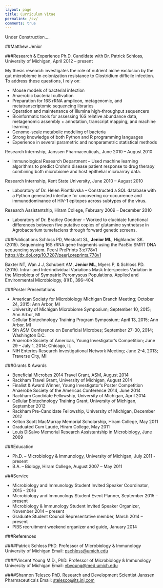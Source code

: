 ```yaml
---
layout: page
title: Curriculum Vitae
permalink: /cv/
comments: true
---
```


Under Construction....


##Matthew Jenior
	         

###Research & Experience
Ph.D. Candidate with Dr. Patrick Schloss, University of Michigan, April 2012 – present

My thesis research investigates the role of nutrient niche exclusion by the gut microbiome in colonization resistance to Clostridium difficile infection.  To address these questions, I rely on:
- Mouse models of bacterial infection
- Anaerobic bacterial cultivation
- Preparation for 16S rRNA amplicon, metagenomic, and metatranscriptomic sequencing libraries
- Operation and maintenance of Illumina high-throughput sequencers
- Bioinformatic tools for assessing 16S relative abundance data, metagenomic assembly + annotation, transcript mapping, and machine learning
- Genome-scale metabolic modeling of bacteria
- Strong knowledge of both Python and R programming languages
- Experience in several parametric and nonparametric statistical methods

Research Internship, Janssen Pharmaceuticals, June 2010 – August 2010
- Immunological Research Department – Used machine learning algorithms to predict Crohn’s disease patient response to drug therapy combining both microbiome and host epithelial microarray data.

Research Internship, Kent State University, June 2010 – August 2010
- Laboratory of Dr. Helen Piontkivska – Constructed a SQL database with a Python generated interface for uncovering co-occurrence and immunodominance of HIV-1 epitopes across subtypes of the virus.

Research Assistantship, Hiram College, February 2009 – December 2010
- Laboratory of Dr. Bradley Goodner – Worked to elucidate functional differences between five putative copies of glutamine synthetase in Agrobacterium tumefaciens through forward genetic screens.

###Publications
Schloss PD, Westcott SL, **Jenior ML**, Highlander SK. (2015). Sequencing 16S rRNA gene fragments using the PacBio SMRT DNA sequencing system. PeerJ PrePrints 3:e778v1 https://dx.doi.org/10.7287/peerj.preprints.778v1

Baxter NT, Wan J J, Schubert AM, **Jenior ML**, Myers P, & Schloss PD. (2015). Intra- and Interindividual Variations Mask Interspecies Variation in the Microbiota of Sympatric Peromyscus Populations. Applied and Environmental Microbiology, 81(1), 396–404.

###Poster Presentations
- American Society for Microbiology Michigan Branch Meeting; October 24, 2015; Ann Arbor, MI
- University of Michigan Microbiome Symposium; September 10, 2015; Ann Arbor, MI
- Cellular Biotechnology Training Program Symposium; April 13, 2015; Ann Arbor, MI
- 5th ASM Conference on Beneficial Microbes; September 27-30, 2014; Washington D.C.
- Anaerobe Society of Americas, Young Investigator’s Competition; June 29 – July 1, 2014; Chicago, IL
- NIH Enterics Research Investigational Network Meeting; June 2-4, 2013; Traverse City, MI

###Grants & Awards
- Beneficial Microbes 2014 Travel Grant, ASM, August 2014
- Rackham Travel Grant, University of Michigan, August 2014
- Finalist & Award Winner, Young Investigator’s Poster Competition Anaerobe Society of the Americas Conference 2014, June 2014
- Rackham Candidate Fellowship, University of Michigan, April 2014
- Cellular Biotechnology Training Grant, University of Michigan, September 2012
- Rackham Pre-Candidate Fellowship, University of Michigan, December 2012
- Kelton Scott MacMurray Memorial Scholarship, Hiram College, May 2011
- Graduated Cum Laude, Hiram College, May 2011
- Louis DiSalvo Memorial Research Assistantship in Microbiology, June 2009

###Education
- Ph.D. – Microbiology & Immunology, University of Michigan, July 2011 - present
- B.A. – Biology, Hiram College, August 2007 – May 2011

###Service
- Microbiology and Immunology Student Invited Speaker Coordinator, 2015 - 2016
- Microbiology and Immunology Student Event Planner, September 2015 – present
- Microbiology & Immunology Student Invited Speaker Organizer, November 2014 – present
- Graduate Student Council Representative member, March 2014 – present
- PIBS recruitment weekend organizer and guide, January 2014

###References

####Patrick Schloss PhD.
Professor of Microbiology & Immunology
University of Michigan
Email: pschloss@umich.edu

####Vincent Young M.D., PhD.
Professor of Microbiology & Immunology
University of Michigan
Email: vbyoung@med.umich.edu

####Shannon Telesco PhD.
Research and Development Scientist
Janssen Pharmaceuticals
Email:  stelesco@its.jnj.com

